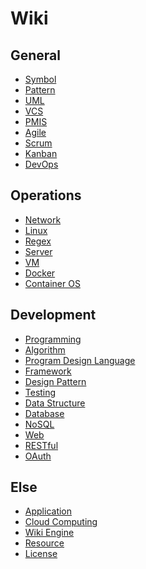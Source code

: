 Wiki
====

General
-------

* [Symbol](symbol.md)
* [Pattern](pattern.md)
* [UML](uml)
* [VCS](vcs.md)
* [PMIS](pmis.md)
* [Agile](agile)
* [Scrum](scrum.md)
* [Kanban](kanban.md)
* [DevOps](devops.md)


Operations
------

* [Network](network.md)
* [Linux](linux)
* [Regex](regex)
* [Server](server)
* [VM](vm)
* [Docker](docker)
* [Container OS](containeros)

Development
-----------

* [Programming](programming)
* [Algorithm](algorithm.md)
* [Program Design Language](pdl)
* [Framework](framework)
* [Design Pattern](design-pattern)
* [Testing](testing)
* [Data Structure](data-structure)
* [Database](database)
* [NoSQL](nosql)
* [Web](web)
* [RESTful](restful)
* [OAuth](oahuth.md)

Else
----

* [Application](application.md)
* [Cloud Computing](cloud-computing.md)
* [Wiki Engine](wiki-engine.md)
* [Resource](resource.md)
* [License](license.md)
